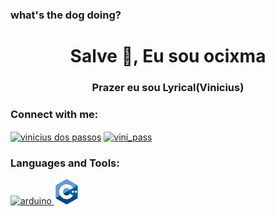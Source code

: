### what's the dog doing?
<h1 align="center">Salve 👋, Eu sou ocixma</h1>
<h3 align="center">Prazer eu sou Lyrical(Vinicius)</h3>

<h3 align="left">Connect with me:</h3>
<p align="left">
<a href="https://fb.com/vinicius dos passos" target="blank"><img align="center" src="https://raw.githubusercontent.com/rahuldkjain/github-profile-readme-generator/master/src/images/icons/Social/facebook.svg" alt="vinicius dos passos" height="30" width="40" /></a>
<a href="https://instagram.com/vini_pass" target="blank"><img align="center" src="https://raw.githubusercontent.com/rahuldkjain/github-profile-readme-generator/master/src/images/icons/Social/instagram.svg" alt="vini_pass" height="30" width="40" /></a>
</p>

<h3 align="left">Languages and Tools:</h3>
<p align="left"> <a href="https://www.arduino.cc/" target="_blank" rel="noreferrer"> <img src="https://cdn.worldvectorlogo.com/logos/arduino-1.svg" alt="arduino" width="40" height="40"/> </a> <a href="https://www.w3schools.com/cpp/" target="_blank" rel="noreferrer"> <img src="https://raw.githubusercontent.com/devicons/devicon/master/icons/cplusplus/cplusplus-original.svg" alt="cplusplus" width="40" height="40"/> </a> </p>
